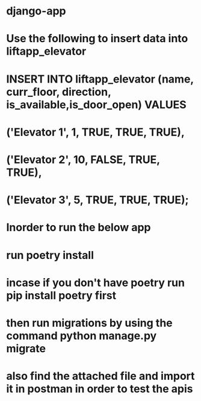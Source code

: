 # django-app
# Use the following to insert data into liftapp_elevator

# INSERT INTO liftapp_elevator (name, curr_floor, direction, is_available,is_door_open) VALUES
#   ('Elevator 1', 1, TRUE, TRUE, TRUE),
#   ('Elevator 2', 10, FALSE, TRUE, TRUE),
#   ('Elevator 3', 5, TRUE, TRUE, TRUE);
# Inorder to run the below app
# run poetry install
# incase if you don't have poetry run pip install poetry first
# then run migrations by using the command python manage.py migrate
# also find the attached file and import it in postman in order to test the apis